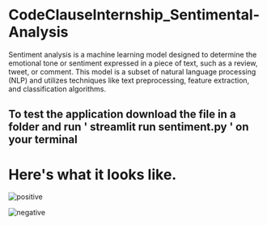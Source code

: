 # CodeClauseInternship_Sentimental-Analysis
Sentiment analysis is a machine learning model designed to determine the emotional tone or sentiment expressed in a piece of text, such as a review, tweet, or comment. This model is a subset of natural language processing (NLP) and utilizes techniques like text preprocessing, feature extraction, and classification algorithms.

## To test the application download the file in a folder and run ' streamlit run sentiment.py ' on your terminal

# Here's what it looks like. 

![positive](https://github.com/deepdubey197/CodeClauseInternship_Sentimental-Analysis/assets/117110243/12d6a87d-0d44-46e1-b86d-85508238299b)


![negative](https://github.com/deepdubey197/CodeClauseInternship_Sentimental-Analysis/assets/117110243/d4ec7bca-2a0a-4aa0-8793-c735f476263a)

